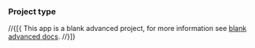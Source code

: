 ﻿### Project type
//{[{
This app is a blank advanced project, for more information see [blank advanced docs](https://github.com/microsoft/WindowsTemplateStudio/blob/dev/docs/UWP/projectTypes/blankadvanced.md).
//}]}